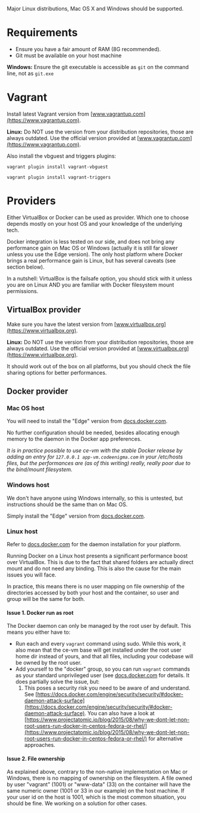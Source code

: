 Major Linux distributions, Mac OS X and Windows should be supported.

# Requirements

- Ensure you have a fair amount of RAM (8G recommended).
- Git must be available on your host machine

**Windows:** Ensure the git executable is accessible as `git` on the command line, not as `git.exe`

# Vagrant

Install latest Vagrant version from [www.vagrantup.com](https://www.vagrantup.com).

**Linux:** Do NOT use the version from your distribution repositories, those are always outdated. Use the official version provided at [www.vagrantup.com](https://www.vagrantup.com).

Also install the vbguest and triggers plugins:

```vagrant plugin install vagrant-vbguest```

```vagrant plugin install vagrant-triggers```

# Providers

Either VirtualBox or Docker can be used as provider. Which one to choose depends mostly on your host OS and your knowledge of the underlying tech.

Docker integration is less tested on our side, and does not bring any performance gain on Mac OS or Windows (actually it is still far slower unless you use the Edge version). The only host platform where Docker brings a real performance gain is Linux, but has several caveats (see section below).

In a nutshell: VirtualBox is the failsafe option, you should stick with it unless you are on Linux AND you are familiar with Docker filesystem mount permissions.

## VirtualBox provider

Make sure you have the latest version from [www.virtualbox.org](https://www.virtualbox.org).

**Linux:** Do NOT use the version from your distribution repositories, those are always outdated. Use the official version provided at [www.virtualbox.org](https://www.virtualbox.org).

It should work out of the box on all platforms, but you should check the file sharing options for better performances.


## Docker provider

### Mac OS host

You will need to install the "Edge" version from [docs.docker.com](https://docs.docker.com/docker-for-mac/install/).

No further configuration should be needed, besides allocating enough memory to the daemon in the Docker app preferences.

*It is in practice possible to use ce-vm with the stable Docker release by adding an entry for `127.0.0.1 app-vm.codeenigma.com` in your /etc/hosts files, but the performances are (as of this writing) really, really poor due to the bind/mount filesystem.*

### Windows host

We don't have anyone using Windows internally, so this is untested, but instructions should be the same than on Mac OS. 

Simply install the "Edge" version from [docs.docker.com](https://docs.docker.com/docker-for-windows/install/).

### Linux host

Refer to [docs.docker.com](https://docs.docker.com/engine/installation/) for the daemon installation for your platform.

Running Docker on a Linux host presents a significant performance boost over VirtualBox. This is due to the fact that shared folders are actually direct mount and do not need any binding. This is also the cause for the main issues you will face.

In practice, this means there is no user mapping on file ownership of the directories accessed by both your host and the container, so user and group will be the same for both.

#### Issue 1. Docker run as root

The Docker daemon can only be managed by the root user by default. This means you either have to:

- Run each and every `vagrant` command using sudo. While this work, it also mean that the ce-vm base will get installed under the root user home dir instead of yours, and that all files, including your codebase will be owned by the root user.
- Add yourself to the "docker" group, so you can run `vagrant` commands as your standard unprivileged user (see [docs.docker.com](https://docs.docker.com/engine/installation/linux/linux-postinstall/) for details. It does partially solve the issue, but:
  1. This poses a security risk you need to be aware of and understand. See [https://docs.docker.com/engine/security/security/#docker-daemon-attack-surface](https://docs.docker.com/engine/security/security/#docker-daemon-attack-surface). You can also have a look at [https://www.projectatomic.io/blog/2015/08/why-we-dont-let-non-root-users-run-docker-in-centos-fedora-or-rhel/](https://www.projectatomic.io/blog/2015/08/why-we-dont-let-non-root-users-run-docker-in-centos-fedora-or-rhel/) for alternative approaches.

#### Issue 2. File ownership

As explained above, contrary to the non-native implementation on Mac or Windows, there is no mapping of ownership on the filesystem. A file owned by user "vagrant" (1001) or "www-data" (33) on the container will have the same numeric owner (1001 or 33 in our example) on the host machine. If your user id on the host is 1001, which is the most common situation, you should be fine. We working on a solution for other cases.